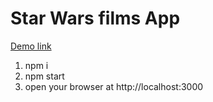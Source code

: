 # Star Wars films App

[Demo link](https://ymagrelo.github.io/star-wars-films/)

1. npm i
2. npm start
3. open your browser at http://localhost:3000
